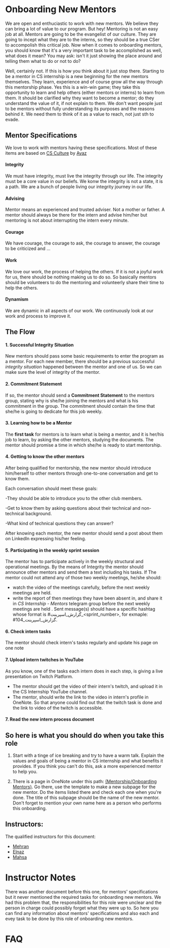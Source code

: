 # Onboarding New Mentors
We are open and enthuciastic to work with new mentors. We believe they can bring a lot of value to our program. But hey! Mentoring is not an easy job at all. Mentors are going to be the evangelist of our culture. They are going to incept what they are to the interns, so they should be a true CSer to accompolish this critical job. Now when it comes to
onboarding mentors, you should know that it's a very important task to be accomplished as well, what does it mean? You may ask: isn't it just showing the place around and telling them what to do or not to do?

Well, certainly not. If this is how you think about it just stop there. Starting to be a mentor in CS internship is a new beginning for the new mentors themselves. They learn,
experience and of course grow all the way through this mentorship phase. Yes this is a win-win game; they take this opportunity to learn and help others (either mentors or interns) to learn from them. It should be clarified why they want to become a mentor; do they understand the value of it, if not explain to them. We don't want people just to be mentors without fully understanding its purposes and the reasons behind it. We need them to think of it as a value to reach, not just sth to evade.

## Mentor Specifications

We love to work with mentors having these specifications. Most of these items are based on [CS Culture](http://isazadeh.net/ayaz/announcements/CsCulture.pdf) by [Ayaz](http://isazadeh.net/ayaz/index.htm)

#### Integrity
We must have integrity, must live the integrity through our life. The integrity must be a core value in our beliefs. We konw the integrity is not a state, it is a path. We are a bunch of people living our integrity journey in our life.

#### Advising
Mentor means an experienced and trusted adviser. Not a mother or father. A mentor should always be there for the intern and advise him/her but mentoring is not about interrupting the intern every minute.

#### Courage

We have courage, the courage to ask, the courage to answer, the courage to be criticized and ...

#### Work
We love our work, the process of helping the others. If it is not a joyful work for us, there should be nothing making us to do so. So basically mentors should be volunteers to do the mentoring and volunteerly share their time to help the others.

#### Dynamism

We are dynamic in all aspects of our work. We continuously look at our work and process to improve it.

## The Flow

#### 1. Successful Integrity Situation

New mentors should pass some basic requirements to enter the program as a mentor.
For each new member, there should be a previous successful *integrity situation* happened between the mentor and one of us. So we can make sure the level of integrity of the mentor.

#### 2. Commitment Statement

If so, the mentor should send a **Commitment Statement** to the mentors group, stating why is she/he joining the mentors and what is his commitment in the group. The commitment should contain the time that she/he is going to dedicate for this job weekly.

#### 3. Learning how to be a Mentor

The **first task** for mentors is to learn what is being a mentor, and it is her/his job to learn, by asking the other mentors, studying the documents. The mentor should promise a time in which she/he is ready to start mentorship.

#### 4. Getting to know the other mentors

After being qualified for mentorship, the new mentor should introduce him/herself to other mentors through one-to-one conversation and get to know them.

Each conversation should meet these goals:

-They should be able to introduce you to the other club members.

-Get to know them by asking questions about their technical and non-technical background.

-What kind of technical questions they can answer?

After knowing each mentor, the new mentor should send a post about them on LinkedIn expressing his/her feeling.

#### 5. Participating in the weekly sprint session

The mentor has to participate actively in the weekly structural and operational meetings. By the means of Integrity the mentor should announce other mentors and send them a text including his tasks.
If The mentor could not attend any of those two weekly meetings, he/she should:  
- watch the video of the meetings carefully, before the next weekly meetings are held.
- write the report of then meetings they have been absent in, and share it in *CS Internship - Mentors* telegram group before the next weekly meetings are held . Sent message(s) should have a specific hashtag whose format is #گزارش_اسپرینت_<sprint_number>, for exmaple:  #گزارش_اسپرینت_104.

#### 6. Check intern tasks
The mentor should check intern's tasks regularly and update his page on one note

#### 7. Upload intern twitches in YouTube
As you know, one of the tasks each intern does in each step, is giving a live presentation on Twitch Platform. 
- The mentor should get the video of their intern's twitch, and upload it in the CS Internship YouTube channel.
- The mentor, should write the link to the video in intern's profile in OneNote. So that anyone could find out that the twitch task is done and the link to video of the twitch is accessible.

#### 7. Read the new intern process document

## So here is what you should do when you take this role

1. Start with a tinge of ice breaking and try to have a warm talk. Explain the values and goals of being a mentor in CS internship and what benefits it provides. If you think you
can't do this, ask a more experienced mentor to help you.

2. There is a page in OneNote under this path: [(Mentorship/Onboarding Mentors)](https://onedrive.live.com/redir?resid=A9B215A332F3E600%21392628&page=Edit&wd=target%28Mentorship.one%7C9c6c7595-3f1a-407b-af72-6ee7b988712c%2FTemplate%20Onboarding%20Mentors%7C67ac7473-0e47-43cd-9d23-0805fde9c774%2F%29). Go there, use the template to make a new subpage for the new mentor. Do the items listed there
and check each one when you're done. The title of this subpage should be the name of the new mentor. Don't forget to mention your own name here as a person who performs this 
onboarding.


## Instructors:
The qualified instructors for this document:
 - [Mehran](https://mehrandvd.me)
 - [Elnaz](https://github.com/elnaznasiri)
 - [Mahsa](https://github.com/Md23Mh)

# Instructor Notes
There was another document before this one, for mentors' specifications but it never mentioned the required tasks for onboarding new mentors. We had this problem that, the responsibilities for this role were unclear and the person in charge could possibly forget what they were up to. So here you can find any information about mentors' specifications and also each and evey task to be done by this role of onboarding new mentors.

# FAQ



